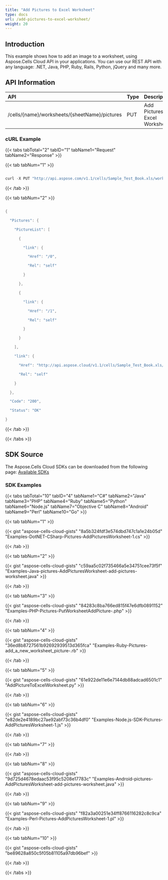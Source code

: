 ```yaml
---
title: "Add Pictures to Excel Worksheet"
type: docs
url: /add-pictures-to-excel-worksheet/
weight: 20
---
```


## **Introduction**
This example shows how to add an image to a worksheet, using Aspose.Cells Cloud API in your applications. You can use our REST API with any language: .NET, Java, PHP, Ruby, Rails, Python, jQuery and many more.
## **API Information**

|**API**|**Type**|**Description**|**Resource Link**|
| :- | :- | :- | :- |
|/cells/{name}/worksheets/{sheetName}/pictures|PUT|Add Pictures to Excel Worksheet|[PutWorksheetAddPicture](https://apireference.aspose.cloud/cells/#/Pictures/PutWorksheetAddPicture)|
### **cURL Example**
{{< tabs tabTotal="2" tabID="1" tabName1="Request" tabName2="Response" >}}

{{< tab tabNum="1" >}}

```java

curl -X PUT "http://api.aspose.com/v1.1/cells/Sample_Test_Book.xls/worksheets/Sheet6/pictures?picturePath=aspose-cloud.png"  -H "Content-Type: application/json" -H "Accept: application/json"

```

{{< /tab >}}

{{< tab tabNum="2" >}}

```java

{

  "Pictures": {

    "PictureList": [

      {

        "link": {

          "Href": "/0",

          "Rel": "self"

        }

      },

      {

        "link": {

          "Href": "/1",

          "Rel": "self"

        }

      }

    ],

    "link": {

      "Href": "http://api.aspose.cloud/v1.1/cells/Sample_Test_Book.xls/worksheets/Sheet6/pictures",

      "Rel": "self"

    }

  },

  "Code": "200",

  "Status": "OK"

}

```

{{< /tab >}}

{{< /tabs >}}
## **SDK Source**
The Aspose.Cells Cloud SDKs can be downloaded from the following page: [Available SDKs](/cells/available-sdks/)
### **SDK Examples**
{{< tabs tabTotal="10" tabID="4" tabName1="C#" tabName2="Java" tabName3="PHP" tabName4="Ruby" tabName5="Python" tabName6="Node.js" tabName7="Objective C" tabName8="Android" tabName9="Perl" tabName10="Go" >}}

{{< tab tabNum="1" >}}

{{< gist "aspose-cells-cloud-gists" "8a5b324fdf3e574dbd747c1a1e24b05d" "Examples-DotNET-CSharp-Pictures-AddPicturesWorksheet-1.cs" >}}

{{< /tab >}}

{{< tab tabNum="2" >}}

{{< gist "aspose-cells-cloud-gists" "c59aa5c02f735466a5e34751cee73f5f" "Examples-Java-pictures-AddPicturesWorksheet-add-pictures-worksheet.java" >}}



{{< /tab >}}

{{< tab tabNum="3" >}}

{{< gist "aspose-cells-cloud-gists" "84283c8ba766ed815f47e6dfb0891152" "Examples-PHP-Pictures-PutWorksheetAddPicture-.php" >}}

{{< /tab >}}

{{< tab tabNum="4" >}}

{{< gist "aspose-cells-cloud-gists" "36ed8b8727561b92692939513d365fca" "Examples-Ruby-Pictures-add_a_new_worksheet_picture-.rb" >}}

{{< /tab >}}

{{< tab tabNum="5" >}}

{{< gist "aspose-cells-cloud-gists" "61e922de11e6e7144db88adcad6501c1" "AddPictureToExcelWorksheet.py" >}}

{{< /tab >}}

{{< tab tabNum="6" >}}

{{< gist "aspose-cells-cloud-gists" "e82de2e4189bc27ae92abf73c36b4df0" "Examples-Node.js-SDK-Pictures-AddPicturesWorksheet-1.js" >}}

{{< /tab >}}

{{< tab tabNum="7" >}}

{{< /tab >}}

{{< tab tabNum="8" >}}

{{< gist "aspose-cells-cloud-gists" "9d725d4678edaac53f95c5208e17783c" "Examples-Android-pictures-AddPicturesWorksheet-add-pictures-worksheet.java" >}}

{{< /tab >}}

{{< tab tabNum="9" >}}

{{< gist "aspose-cells-cloud-gists" "f82a3a00251e34ff8766116282c8c9ca" "Examples-Perl-Pictures-AddPicturesWorksheet-1.pl" >}}

{{< /tab >}}

{{< tab tabNum="10" >}}

{{< gist "aspose-cells-cloud-gists" "be89628a850c5f05b81105a97db96bef" >}}

{{< /tab >}}

{{< /tabs >}}
